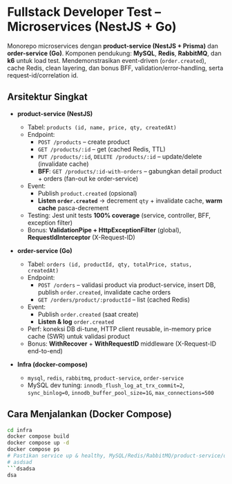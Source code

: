 # Fullstack Developer Test – Microservices (NestJS + Go)

Monorepo microservices dengan **product-service (NestJS + Prisma)** dan **order-service (Go)**. Komponen pendukung: **MySQL**, **Redis**, **RabbitMQ**, dan **k6** untuk load test. Mendemonstrasikan event-driven (`order.created`), cache Redis, clean layering, dan bonus BFF, validation/error-handling, serta request-id/correlation id.

## Arsitektur Singkat
- **product-service (NestJS)**
  - Tabel: `products (id, name, price, qty, createdAt)`
  - Endpoint:
    - `POST /products` – create product
    - `GET /products/:id` – get (cached Redis, TTL)
    - `PUT /products/:id`, `DELETE /products/:id` – update/delete (invalidate cache)
    - **BFF**: `GET /products/:id-with-orders` – gabungkan detail product + orders (fan-out ke order-service)
  - Event:
    - Publish `product.created` (opsional)
    - **Listen `order.created`** → decrement `qty` + invalidate cache, **warm cache** pasca-decrement
  - Testing: Jest unit tests **100% coverage** (service, controller, BFF, exception filter)
  - Bonus: **ValidationPipe + HttpExceptionFilter** (global), **RequestIdInterceptor** (X-Request-ID)

- **order-service (Go)**
  - Tabel: `orders (id, productId, qty, totalPrice, status, createdAt)`
  - Endpoint:
    - `POST /orders` – validasi product via product-service, insert DB, publish `order.created`, invalidate cache orders
    - `GET /orders/product/:productId` – list (cached Redis)
  - Event:
    - Publish `order.created` (saat create)
    - **Listen & log** `order.created`
  - Perf: koneksi DB di-tune, HTTP client reusable, in-memory price cache (SWR) untuk validasi product
  - Bonus: **WithRecover** + **WithRequestID** middleware (X-Request-ID end-to-end)

- **Infra (docker-compose)**
  - `mysql`, `redis`, `rabbitmq`, `product-service`, `order-service`
  - MySQL dev tuning: `innodb_flush_log_at_trx_commit=2`, `sync_binlog=0`, `innodb_buffer_pool_size=1G`, `max_connections=500`

## Cara Menjalankan (Docker Compose)
```bash
cd infra
docker compose build
docker compose up -d
docker compose ps
# Pastikan service up & healthy, MySQL/Redis/RabbitMQ/product-service/order-service
# asdsad
```dsadsa
dsa
